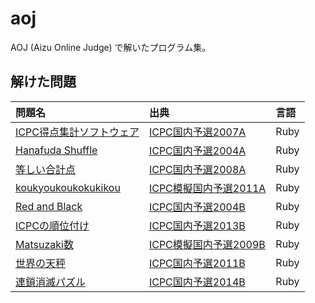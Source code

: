 # aoj

AOJ (Aizu Online Judge) で解いたプログラム集。

## 解けた問題

問題名|出典|言語
:--|:--|:--
[ICPC得点集計ソフトウェア](https://github.com/nyamadori/aoj/blob/master/icpc_domestic_2007/A.rb)|[ICPC国内予選2007A](http://judge.u-aizu.ac.jp/onlinejudge/description.jsp?id=1147&lang=jp)|Ruby
[Hanafuda Shuffle](https://github.com/nyamadori/aoj/blob/master/icpc_domestic_2004/A.rb)|[ICPC国内予選2004A](http://judge.u-aizu.ac.jp/onlinejudge/description.jsp?id=1129&lang=jp)|Ruby
[等しい合計点](https://github.com/nyamadori/aoj/blob/master/icpc_domestic_2008/A.rb)|[ICPC国内予選2008A](http://judge.u-aizu.ac.jp/onlinejudge/description.jsp?id=1153&lang=jp)|Ruby
[koukyoukoukokukikou](https://github.com/nyamadori/aoj/blob/master/icpc_domestic_mock_2011/A.rb)|[ICPC模擬国内予選2011A](http://judge.u-aizu.ac.jp/onlinejudge/description.jsp?id=2252)|Ruby
[Red and Black](https://github.com/nyamadori/aoj/blob/master/icpc_domestic_2004/B.rb)|[ICPC国内予選2004B](http://judge.u-aizu.ac.jp/onlinejudge/description.jsp?id=1130&lang=jp)|Ruby
[ICPCの順位付け](https://github.com/nyamadori/aoj/blob/master/icpc_domestic_2013/B.rb)|[ICPC国内予選2013B](http://judge.u-aizu.ac.jp/onlinejudge/description.jsp?id=1187&lang=jp)|Ruby
[Matsuzaki数](https://github.com/nyamadori/aoj/blob/master/icpc_domestic_mock_2009/B.rb)|[ICPC模擬国内予選2009B](http://judge.u-aizu.ac.jp/onlinejudge/description.jsp?id=2150)|Ruby
[世界の天秤](https://github.com/nyamadori/aoj/blob/master/icpc_domestic_2011/B.rb)|[ICPC国内予選2011B](http://judge.u-aizu.ac.jp/onlinejudge/description.jsp?id=1173&lang=jp)|Ruby
[連鎖消滅パズル](https://github.com/nyamadori/aoj/blob/master/icpc_domestic_2014/B.rb)|[ICPC国内予選2014B](http://judge.u-aizu.ac.jp/onlinejudge/description.jsp?id=1193&lang=jp)|Ruby
